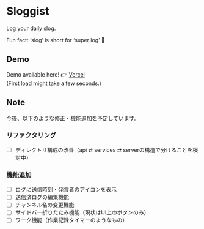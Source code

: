 # Sloggist

Log your daily slog.  

Fun fact: ‘slog’ is short for ‘super log’ :slightly_smiling_face:  

## Demo

Demo available here! :point_right: [Vercel](https://sloggist.vercel.app/)  
(First load might take a few seconds.)

## Note

今後、以下のような修正・機能追加を予定しています。

### リファクタリング
- [ ] ディレクトリ構成の改善（api ⇄ services ⇄ serverの構造で分けることを検討中）

### 機能追加
- [ ] ログに送信時刻・発言者のアイコンを表示
- [ ] 送信済ログの編集機能
- [ ] チャンネル名の変更機能
- [ ] サイドバー折りたたみ機能（現状はUI上のボタンのみ）
- [ ] ワーク機能（作業記録タイマーのようなもの）

